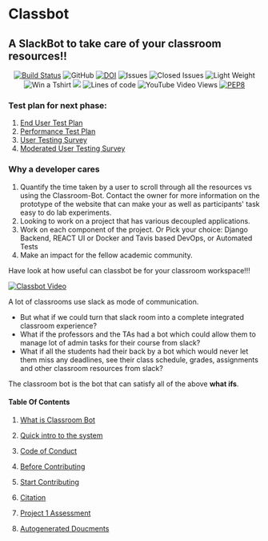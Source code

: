 
# Classbot

## A SlackBot to take care of your classroom resources!!

<center>

<a href="https://travis-ci.com/tanay105/Classroom-Bot"><img src="https://travis-ci.com/tanay105/Classroom-Bot.svg?branch=master" alt="Build Status"></a>
<img alt="GitHub" src="https://img.shields.io/github/license/tanay105/Classroom-Bot">
<a href="https://zenodo.org/badge/latestdoi/300093215"><img src="https://zenodo.org/badge/300093215.svg" alt="DOI"></a>
<img src="https://img.shields.io/github/issues-raw/tanay105/Classroom-Bot" alt="Issues">
<img src="https://img.shields.io/github/issues-closed-raw/tanay105/Classroom-Bot?style=plastic" alt="Closed Issues">
<img src="https://img.shields.io/github/repo-size/tanay105/Classroom-Bot" alt="Light Weight">
<img src="https://img.shields.io/github/issues/Ayushi61/Classroom-Bot/Haktoberfest" alt="Win a Tshirt">
<img src="https://codecov.io/gh/tanay105/Classroom-Bot/branch/master/graph/badge.svg?token=GDIGVPXI97"/>
<img alt="Lines of code" src="https://img.shields.io/tokei/lines/github/tanay105/Classroom-Bot?label=lines%20of%20code&style=flat-square">
<img alt="YouTube Video Views" src="https://img.shields.io/youtube/views/NaiekJTGSXg?style=social">
[![PEP8](https://img.shields.io/badge/code%20style-pep8-orange.svg)](https://www.python.org/dev/peps/pep-0008/)

</center>

### Test plan for next phase:

1. [End User Test Plan](https://github.com/tanay105/Classroom-Bot/blob/master/docs/test_plan/end_user_test_plan.md)
2. [Performance Test Plan](https://github.com/tanay105/Classroom-Bot/blob/master/docs/test_plan/performance_test_plan.md)
3. [User Testing Survey](https://github.com/tanay105/Classroom-Bot/blob/master/docs/test_plan/survey/user_testing_survey.md)
4. [Moderated User Testing Survey](https://github.com/tanay105/Classroom-Bot/blob/master/docs/test_plan/survey/moderated_user_testing_survey.md)

### Why a developer cares

1. Quantify the time taken by a user to scroll through all the resources vs using the Classroom-Bot. Contact the owner for more information on the prototype of the website that can make your as well as participants' task easy to do lab experiments.
2. Looking to work on a project that has various decoupled applications.
3. Work on each component of the project. Or Pick your choice: Django Backend, REACT UI or Docker and Tavis based DevOps, or Automated Tests
4. Make an impact for the fellow academic community.

Have look at how useful can classbot be for your classroom workspace!!!

[![Classbot Video](https://img.youtube.com/vi/CRSTGNChs1o/0.jpg)](https://www.youtube.com/watch?v=NaiekJTGSXg)

A lot of classrooms use slack as mode of communication. 

* But what if we could turn that slack room into a complete integrated classroom experience?
* What if the professors and the TAs had a bot which could allow them to manage lot of admin tasks for their course from slack?
* What if all the students had their back by a bot which would never let them miss any deadlines, see their class schedule, 
grades, assignments and other classroom resources from slack?

The classroom bot is the bot that can satisfy all of the above **what ifs**.


#### Table Of Contents

1. [What is Classroom Bot](/docs/whatallispossible.md)

2. [Quick intro to the system](/docs/how.md)

2. [Code of Conduct](CODE_OF_CONDUCT.md)

3. [Before Contributing](CONTRIBUTING.md)

4. [Start Contributing](docs/design.md)

5. [Citation](CITATION.md)

6. [Project 1 Assessment](PROJ1-selfAssessment.md)

7. [Autogenerated Doucments](https://tanay105.github.io/html/)
